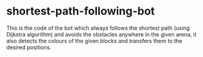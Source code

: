 # shortest-path-following-bot
This is the code of the bot which always follows the shortest path (using Dijkstra algorithm) and avoids the obstacles anywhere in the given arena, it also detects the colours of the given blocks and transfers them to the desired positions. 
